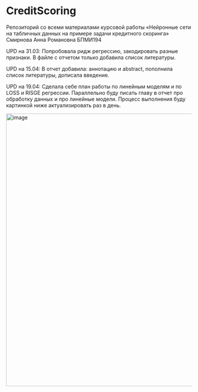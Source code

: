 # CreditScoring

Репозиторий со всеми материалами курсовой работы «Нейронные сети на табличных данных на примере задачи кредитного скоринга»
Смирнова Анна Романовна БПМИ194


UPD на 31.03:
Попробовала ридж регрессию, закодировать разные признаки. В файле с отчетом только добавила список литературы.

UPD на 15.04:
В отчет добавила: аннотацию и abstract, пополнила список литературы, дописала введение. 

UPD на 19.04:
Сделала себе план работы по линейным моделям и по LOSS и RISGE регрессии. Параллельно буду писать главу в отчет про обработку данных и про линейные модели. Процесс выполнения буду картинкой ниже актуализировать раз в день.

<img width="740" alt="image" src="https://user-images.githubusercontent.com/79585229/164056797-979e0ee0-4650-4289-896e-efd1fa4de1a0.png">
